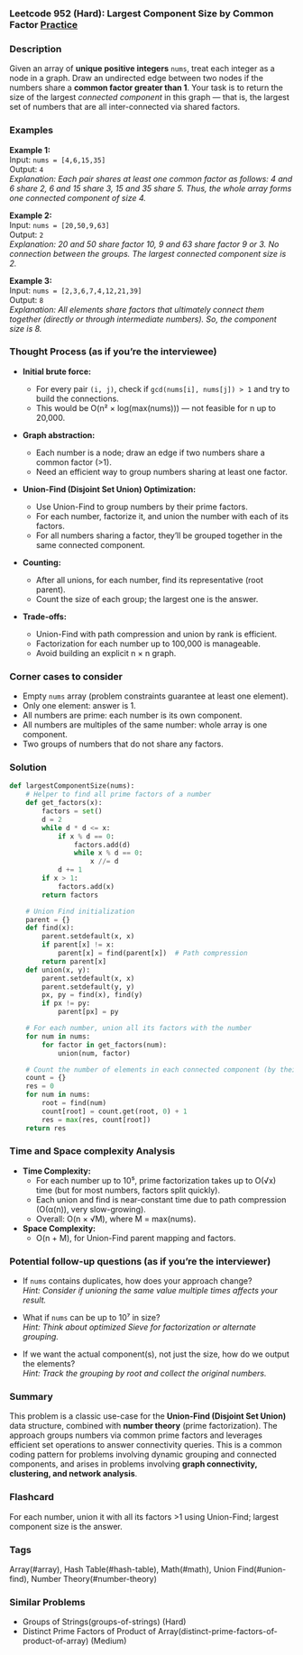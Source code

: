 ### Leetcode 952 (Hard): Largest Component Size by Common Factor [Practice](https://leetcode.com/problems/largest-component-size-by-common-factor)

### Description  
Given an array of **unique positive integers** `nums`, treat each integer as a node in a graph. Draw an undirected edge between two nodes if the numbers share a **common factor greater than 1**. Your task is to return the size of the largest *connected component* in this graph — that is, the largest set of numbers that are all inter-connected via shared factors.

### Examples  

**Example 1:**  
Input: `nums = [4,6,15,35]`  
Output: `4`  
*Explanation: Each pair shares at least one common factor as follows: 4 and 6 share 2, 6 and 15 share 3, 15 and 35 share 5. Thus, the whole array forms one connected component of size 4.*

**Example 2:**  
Input: `nums = [20,50,9,63]`  
Output: `2`  
*Explanation: 20 and 50 share factor 10, 9 and 63 share factor 9 or 3. No connection between the groups. The largest connected component size is 2.*

**Example 3:**  
Input: `nums = [2,3,6,7,4,12,21,39]`  
Output: `8`  
*Explanation: All elements share factors that ultimately connect them together (directly or through intermediate numbers). So, the component size is 8.*

### Thought Process (as if you’re the interviewee)  

- **Initial brute force:**  
  - For every pair `(i, j)`, check if `gcd(nums[i], nums[j]) > 1` and try to build the connections.
  - This would be O(n² × log(max(nums))) — not feasible for n up to 20,000.

- **Graph abstraction:**  
  - Each number is a node; draw an edge if two numbers share a common factor (>1).
  - Need an efficient way to group numbers sharing at least one factor.

- **Union-Find (Disjoint Set Union) Optimization:**  
  - Use Union-Find to group numbers by their prime factors.
  - For each number, factorize it, and union the number with each of its factors.
  - For all numbers sharing a factor, they’ll be grouped together in the same connected component.

- **Counting:**  
  - After all unions, for each number, find its representative (root parent).
  - Count the size of each group; the largest one is the answer.

- **Trade-offs:**  
  - Union-Find with path compression and union by rank is efficient.
  - Factorization for each number up to 100,000 is manageable.
  - Avoid building an explicit n × n graph.

### Corner cases to consider  
- Empty `nums` array (problem constraints guarantee at least one element).
- Only one element: answer is 1.
- All numbers are prime: each number is its own component.
- All numbers are multiples of the same number: whole array is one component.
- Two groups of numbers that do not share any factors.

### Solution

```python
def largestComponentSize(nums):
    # Helper to find all prime factors of a number
    def get_factors(x):
        factors = set()
        d = 2
        while d * d <= x:
            if x % d == 0:
                factors.add(d)
                while x % d == 0:
                    x //= d
            d += 1
        if x > 1:
            factors.add(x)
        return factors

    # Union Find initialization
    parent = {}
    def find(x):
        parent.setdefault(x, x)
        if parent[x] != x:
            parent[x] = find(parent[x])  # Path compression
        return parent[x]
    def union(x, y):
        parent.setdefault(x, x)
        parent.setdefault(y, y)
        px, py = find(x), find(y)
        if px != py:
            parent[px] = py

    # For each number, union all its factors with the number
    for num in nums:
        for factor in get_factors(num):
            union(num, factor)

    # Count the number of elements in each connected component (by their root)
    count = {}
    res = 0
    for num in nums:
        root = find(num)
        count[root] = count.get(root, 0) + 1
        res = max(res, count[root])
    return res
```

### Time and Space complexity Analysis  

- **Time Complexity:**  
  - For each number up to 10⁵, prime factorization takes up to O(√x) time (but for most numbers, factors split quickly).
  - Each union and find is near-constant time due to path compression (O(α(n)), very slow-growing).
  - Overall: O(n × √M), where M = max(nums).
- **Space Complexity:**  
  - O(n + M), for Union-Find parent mapping and factors.

### Potential follow-up questions (as if you’re the interviewer)  

- If `nums` contains duplicates, how does your approach change?  
  *Hint: Consider if unioning the same value multiple times affects your result.*

- What if `nums` can be up to 10⁷ in size?  
  *Hint: Think about optimized Sieve for factorization or alternate grouping.*

- If we want the actual component(s), not just the size, how do we output the elements?  
  *Hint: Track the grouping by root and collect the original numbers.*

### Summary
This problem is a classic use-case for the **Union-Find (Disjoint Set Union)** data structure, combined with **number theory** (prime factorization). The approach groups numbers via common prime factors and leverages efficient set operations to answer connectivity queries. This is a common coding pattern for problems involving dynamic grouping and connected components, and arises in problems involving **graph connectivity, clustering, and network analysis**.


### Flashcard
For each number, union it with all its factors >1 using Union-Find; largest component size is the answer.

### Tags
Array(#array), Hash Table(#hash-table), Math(#math), Union Find(#union-find), Number Theory(#number-theory)

### Similar Problems
- Groups of Strings(groups-of-strings) (Hard)
- Distinct Prime Factors of Product of Array(distinct-prime-factors-of-product-of-array) (Medium)